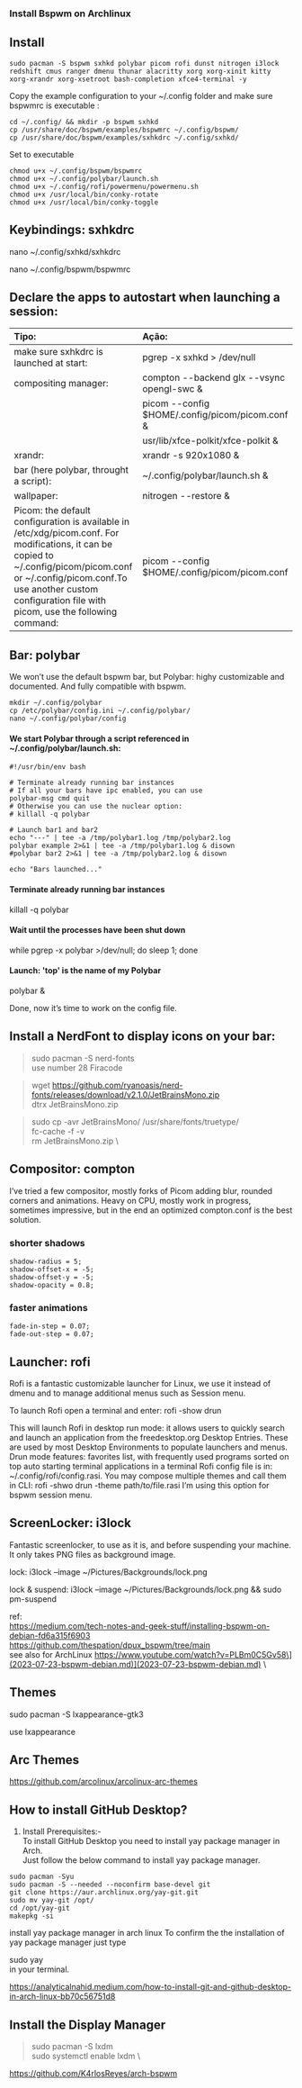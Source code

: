 
### Install Bspwm on Archlinux

## Install
```text
sudo pacman -S bspwm sxhkd polybar picom rofi dunst nitrogen i3lock redshift cmus ranger dmenu thunar alacritty xorg xorg-xinit kitty xorg-xrandr xorg-xsetroot bash-completion xfce4-terminal -y
```

Copy the example configuration to your ~/.config folder and make sure bspwmrc is executable :
```
cd ~/.config/ && mkdir -p bspwm sxhkd
cp /usr/share/doc/bspwm/examples/bspwmrc ~/.config/bspwm/
cp /usr/share/doc/bspwm/examples/sxhkdrc ~/.config/sxhkd/
```
Set to executable
```
chmod u+x ~/.config/bspwm/bspwmrc
chmod u+x ~/.config/polybar/launch.sh
chmod u+x ~/.config/rofi/powermenu/powermenu.sh
chmod u+x /usr/local/bin/conky-rotate
chmod u+x /usr/local/bin/conky-toggle
```
## Keybindings: sxhkdrc

nano ~/.config/sxhkd/sxhkdrc

nano ~/.config/bspwm/bspwmrc

## Declare the apps to autostart when launching a session:
| Tipo:                                                 | Ação:                                      |
| :----------------------------------------------------- | :------------------------------------------|
| make sure sxhkdrc is launched at start:                | pgrep -x sxhkd > /dev/null || sxhkd &      | 
| compositing manager:                                   | compton --backend glx --vsync opengl-swc & |
|                                                        | picom --config $HOME/.config/picom/picom.conf & |
|                                                        | usr/lib/xfce-polkit/xfce-polkit &          |
| xrandr:                                                | xrandr -s 920x1080 &                       |
| bar (here polybar, throught a script):                 | ~/.config/polybar/launch.sh &              |
| wallpaper:                                             | nitrogen --restore &                       |
| Picom:  the default configuration is available in /etc/xdg/picom.conf. For modifications, it can be copied to ~/.config/picom/picom.conf or ~/.config/picom.conf.To use another custom configuration file with picom, use the following command:                                       | picom --config $HOME/.config/picom/picom.conf|

## Bar: polybar
We won’t use the default bspwm bar, but Polybar: highy customizable and documented. And fully compatible with bspwm.
```
mkdir ~/.config/polybar
cp /etc/polybar/config.ini ~/.config/polybar/
nano ~/.config/polybar/config
```
#### We start Polybar through a script referenced in ~/.config/polybar/launch.sh:
```
#!/usr/bin/env bash

# Terminate already running bar instances
# If all your bars have ipc enabled, you can use 
polybar-msg cmd quit
# Otherwise you can use the nuclear option:
# killall -q polybar

# Launch bar1 and bar2
echo "---" | tee -a /tmp/polybar1.log /tmp/polybar2.log
polybar example 2>&1 | tee -a /tmp/polybar1.log & disown
#polybar bar2 2>&1 | tee -a /tmp/polybar2.log & disown

echo "Bars launched..."
```
#### Terminate already running bar instances
killall -q polybar

#### Wait until the processes have been shut down
while pgrep -x polybar >/dev/null; do sleep 1; done

#### Launch: 'top' is the name of my Polybar
polybar &

Done, now it’s time to work on the config file.

## Install a NerdFont to display icons on your bar:

> sudo pacman -S nerd-fonts \
> use number 28 Firacode

> wget https://github.com/ryanoasis/nerd-fonts/releases/download/v2.1.0/JetBrainsMono.zip \
> dtrx JetBrainsMono.zip

> sudo cp -avr JetBrainsMono/ /usr/share/fonts/truetype/ \
> fc-cache -f -v \
> rm JetBrainsMono.zip \

## Compositor: compton
I’ve tried a few compositor, mostly forks of Picom adding blur, rounded corners and animations. Heavy on CPU, mostly work in progress, sometimes impressive, but in the end an optimized compton.conf is the best solution.

### shorter shadows
```
shadow-radius = 5;
shadow-offset-x = -5;
shadow-offset-y = -5;
shadow-opacity = 0.8;
```
### faster animations
```
fade-in-step = 0.07;
fade-out-step = 0.07;
```

## Launcher: rofi
Rofi is a fantastic customizable launcher for Linux, we use it instead of dmenu and to manage additional menus such as Session menu.

To launch Rofi open a terminal and enter: rofi -show drun

This will launch Rofi in desktop run mode: it allows users to quickly search and launch an application from the freedesktop.org Desktop Entries. These are used by most Desktop Environments to populate launchers and menus. Drun mode features: favorites list, with frequently used programs sorted on top auto starting terminal applications in a terminal Rofi config file is in: ~/.config/rofi/config.rasi. You may compose multiple themes and call them in CLI: rofi -shwo drun -theme path/to/file.rasi I’m using this option for bspwm session menu.

## ScreenLocker: i3lock
Fantastic screenlocker, to use as it is, and before suspending your machine. It only takes PNG files as background image.

lock: i3lock –image ~/Pictures/Backgrounds/lock.png

lock & suspend: i3lock –image ~/Pictures/Backgrounds/lock.png && sudo pm-suspend

ref:\
  https://medium.com/tech-notes-and-geek-stuff/installing-bspwm-on-debian-fd6a315f6903 \
  https://github.com/thespation/dpux_bspwm/tree/main \
  see also for ArchLinux https://www.youtube.com/watch?v=PLBm0C5Gv58\](2023-07-23-bspwm-debian.md)](2023-07-23-bspwm-debian.md) \

## Themes
sudo pacman -S lxappearance-gtk3

use lxappearance

## Arc Themes
https://github.com/arcolinux/arcolinux-arc-themes

## How to install GitHub Desktop?

1. Install Prerequisites:- \
To install GitHub Desktop you need to install yay package manager in Arch. \
Just follow the below command to install yay package manager.

```
sudo pacman -Syu 
sudo pacman -S --needed --noconfirm base-devel git 
git clone https://aur.archlinux.org/yay-git.git 
sudo mv yay-git /opt/ 
cd /opt/yay-git 
makepkg -si 
```

install yay package manager in arch linux
To confirm the the installation of yay package manager just type

sudo yay \
in your terminal.     

https://analyticalnahid.medium.com/how-to-install-git-and-github-desktop-in-arch-linux-bb70c56751d8


## Install the Display Manager

> sudo pacman -S lxdm \
> sudo systemctl enable lxdm \

https://github.com/K4rlosReyes/arch-bspwm

